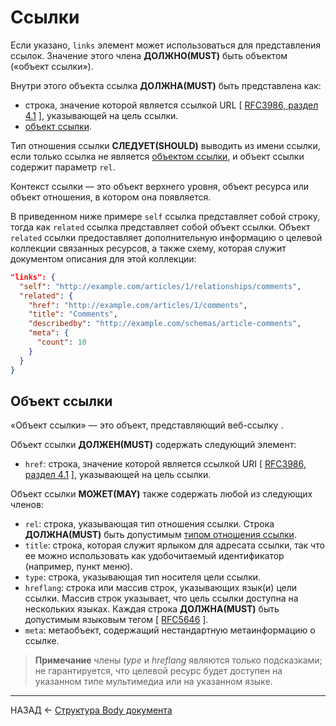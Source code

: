 # Ссылки

Если указано, `links` элемент может использоваться для представления ссылок. Значение этого члена **ДОЛЖНО(MUST)** быть объектом («объект ссылки»).

Внутри этого объекта ссылка **ДОЛЖНА(MUST)** быть представлена ​​как:

- строка, значение которой является ссылкой URL [ [RFC3986, раздел 4.1](https://tools.ietf.org/html/rfc3986#section-4.1) ], указывающей на цель ссылки.
- [объект ссылки](#объект-ссылки).

Тип отношения ссылки **СЛЕДУЕТ(SHOULD)** выводить из имени ссылки, если только ссылка не является [объектом ссылки](#объект-ссылки), и объект ссылки содержит параметр `rel`.

Контекст ссылки — это объект верхнего уровня, объект ресурса или объект отношения, в котором она появляется.

В приведенном ниже примере `self` ссылка представляет собой строку, тогда как `related` ссылка представляет собой объект ссылки. Объект `related` ссылки предоставляет дополнительную информацию о целевой коллекции связанных ресурсов, а также схему, которая служит документом описания для этой коллекции:

```json
"links": {
  "self": "http://example.com/articles/1/relationships/comments",
  "related": {
    "href": "http://example.com/articles/1/comments",
    "title": "Comments",
    "describedby": "http://example.com/schemas/article-comments",
    "meta": {
      "count": 10
    }
  }
}
```

## Объект ссылки

«Объект ссылки» — это объект, представляющий веб-ссылку .

Объект ссылки **ДОЛЖЕН(MUST)** содержать следующий элемент:

  - `href`: строка, значение которой является ссылкой URI [ [RFC3986, раздел 4.1](https://tools.ietf.org/html/rfc3986#section-4.1) ], указывающей на цель ссылки.

Объект ссылки **МОЖЕТ(MAY)** также содержать любой из следующих членов:

  - `rel`: строка, указывающая тип отношения ссылки. Строка **ДОЛЖНА(MUST)** быть допустимым [типом отношения ссылки](https://datatracker.ietf.org/doc/html/rfc8288#section-2.1).
  - `title`: строка, которая служит ярлыком для адресата ссылки, так что ее можно использовать как удобочитаемый идентификатор (например, пункт меню).
  - `type`: строка, указывающая тип носителя цели ссылки.
  - `hreflang`: строка или массив строк, указывающих язык(и) цели ссылки. Массив строк указывает, что цель ссылки доступна на нескольких языках. Каждая строка **ДОЛЖНА(MUST)** быть допустимым языковым тегом [ [RFC5646](https://datatracker.ietf.org/doc/html/rfc5646) ].
  - `meta`: метаобъект, содержащий нестандартную метаинформацию о ссылке.

> **Примечание**
> члены *type* и *hreflang* являются только подсказками; не гарантируется, что целевой ресурс будет доступен на указанном типе мультимедиа или на указанном языке.

---

НАЗАД <- [Структура Body документа](./document.md)